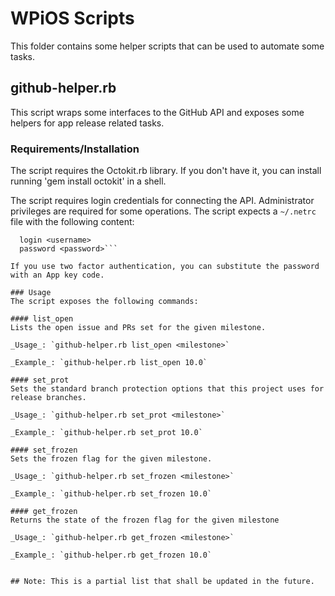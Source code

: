 # WPiOS Scripts #

This folder contains some helper scripts that can be used to automate some tasks. 

## github-helper.rb
This script wraps some interfaces to the GitHub API and exposes some helpers for app release related tasks. 

### Requirements/Installation
The script requires the Octokit.rb library. If you don't have it, you can install running 'gem install octokit' in a shell. 

The script requires login credentials for connecting the API. Administrator privileges are required for some operations.
The script expects a `~/.netrc` file with the following content: 
```machine api.github.com
  login <username>
  password <password>```

If you use two factor authentication, you can substitute the password with an App key code. 

### Usage
The script exposes the following commands:

#### list_open
Lists the open issue and PRs set for the given milestone.

_Usage_: `github-helper.rb list_open <milestone>`

_Example_: `github-helper.rb list_open 10.0` 

#### set_prot
Sets the standard branch protection options that this project uses for release branches.

_Usage_: `github-helper.rb set_prot <milestone>`

_Example_: `github-helper.rb set_prot 10.0`

#### set_frozen
Sets the frozen flag for the given milestone.

_Usage_: `github-helper.rb set_frozen <milestone>`

_Example_: `github-helper.rb set_frozen 10.0`

#### get_frozen
Returns the state of the frozen flag for the given milestone

_Usage_: `github-helper.rb get_frozen <milestone>`

_Example_: `github-helper.rb get_frozen 10.0`


## Note: This is a partial list that shall be updated in the future. 
